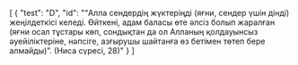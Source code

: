 [
  {
    "test": "D",
    "id": "“Алла сендердің жүктеріңді (яғни, сендер үшін дінді) жеңілдеткісі келеді. Өйткені, адам баласы өте әлсіз болып жаралған (яғни осал тұстары көп, сондықтан да ол Алланың қолдауынсыз әуейіліктеріне, нәпсіге, азғырушы шайтанға өз бетімен төтеп бере алмайды)”. (Ниса сүресі, 28)"
  }
]

